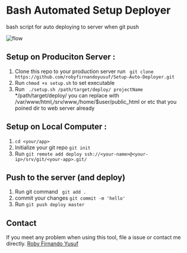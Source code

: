 # Bash Automated Setup Deployer
bash script for auto deploying to server when git push

![flow](https://i.postimg.cc/RhY3fjc2/flow.jpg)

## Setup on Produciton Server : 

1. Clone this repo to your production server run ``` git clone https://github.com/robyfirnandoyusuf/Setup-Auto-Deployer.git```
2. Run ``` chmod +x setup.sh ``` to set executable
3. Run ``` ./setup.sh /path/target/deploy/ projectName```
*/path/target/deploy/ you can replace with /var/www/html,/srv/www,/home/$user/public_html or etc that you poined dir to web server already

## Setup on Local Computer : 


1. ``` cd <your/app> ```
2. Initialize your git repo ``` git init ```
3. Run ``` git remote add deploy ssh://<your-name>@<your-ip>/srv/git/<your-app>.git/ ```

## Push to the server (and deploy)
1. Run git command ``` git add .```
2. commit your changes ``` git commit -m 'hello' ```
3. Run ``` git push deploy master ```

## Contact
If you meet any problem when using this tool, file a issue or contact me directly.
[Roby Firnando Yusuf](https://facebook.com/exploreourbrain)
